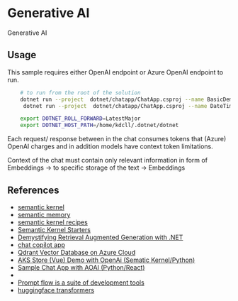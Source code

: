 # Generative AI

Generative AI

## Usage

This sample requires either OpenAI endpoint or Azure OpenAI endpoint to run.


```bash
    # to run from the root of the solution
    dotnet run --project  dotnet/chatapp/ChatApp.csproj --name BasicDemo
     dotnet run --project  dotnet/chatapp/ChatApp.csproj --name DateTimeDemo
```

```bash
    export DOTNET_ROLL_FORWARD=LatestMajor
    export DOTNET_HOST_PATH=/home/kdcll/.dotnet/dotnet
```

Each request/ response between in the chat consumes tokens that (Azure) OpenAI charges and in addition models have context token limitations.

Context of the chat must contain only relevant information in form of Embeddings -> to specific storage of the text -> Embeddings


## References

- [semantic kernel](https://github.com/microsoft/semantic-kernel)
- [semantic memory](https://github.com/microsoft/semantic-memory)
- [semantic kernel recipes](https://github.com/johnmaeda/SK-Recipes)
- [Semantic Kernel Starters](https://github.com/microsoft/semantic-kernel-starters)
- [Demystifying Retrieval Augmented Generation with .NET](https://devblogs.microsoft.com/dotnet/demystifying-retrieval-augmented-generation-with-dotnet/)
- [chat copilot app](https://github.com/microsoft/chat-copilot)
- [Qdrant Vector Database on Azure Cloud](https://github.com/Azure-Samples/qdrant-azure)
- [AKS Store (Vue) Demo with OpenAi (Sematic Kernel/Python)](https://github.com/Azure-Samples/aks-store-demo)
- [Sample Chat App with AOAI (Python/React)](https://github.com/microsoft/sample-app-aoai-chatGPT)
- 
- [Prompt flow is a suite of development tools](https://github.com/microsoft/promptflow)
- [huggingface transformers](https://github.com/huggingface/transformers)